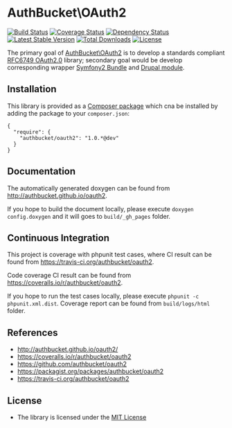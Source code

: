 AuthBucket\OAuth2
==================

[![Build Status](https://travis-ci.org/authbucket/oauth2.svg?branch=master)](https://travis-ci.org/authbucket/oauth2)
[![Coverage Status](https://coveralls.io/repos/authbucket/oauth2/badge.png?branch=master)](https://coveralls.io/r/authbucket/oauth2?branch=master)
[![Dependency Status](https://www.versioneye.com/user/projects/5338d5457bae4b06600000b7/badge.png)](https://www.versioneye.com/user/projects/5338d5457bae4b06600000b7)
[![Latest Stable Version](https://poser.pugx.org/authbucket/oauth2/v/stable.png)](https://packagist.org/packages/authbucket/oauth2)
[![Total Downloads](https://poser.pugx.org/authbucket/oauth2/downloads.png)](https://packagist.org/packages/authbucket/oauth2)
[![License](https://poser.pugx.org/authbucket/oauth2/license.png)](https://packagist.org/packages/authbucket/oauth2)

The primary goal of
[AuthBucket\OAuth2](https://github.com/authbucket/oauth2) is to
develop a standards compliant [RFC6749
OAuth2.0](http://tools.ietf.org/html/rfc6749) library; secondary goal
would be develop corresponding wrapper [Symfony2
Bundle](http://www.symfony.com) and [Drupal module](http://drupal.org).

Installation
------------

This library is provided as a [Composer
package](https://packagist.org/packages/authbucket/oauth2) which cna be
installed by adding the package to your `composer.json`:

    {
      "require": {
        "authbucket/oauth2": "1.0.*@dev"
      }
    }

Documentation
-------------

The automatically generated doxygen can be found from
http://authbucket.github.io/oauth2.

If you hope to build the document locally, please execute
`doxygen config.doxygen` and it will goes to `build/_gh_pages` folder.

Continuous Integration
----------------------

This project is coverage with phpunit test cases, where CI result can be
found from https://travis-ci.org/authbucket/oauth2.

Code coverage CI result can be found from
https://coveralls.io/r/authbucket/oauth2.

If you hope to run the test cases locally, please execute
`phpunit -c phpunit.xml.dist`. Coverage report can be found from
`build/logs/html` folder.

References
----------

-   http://authbucket.github.io/oauth2/
-   https://coveralls.io/r/authbucket/oauth2
-   https://github.com/authbucket/oauth2
-   https://packagist.org/packages/authbucket/oauth2
-   https://travis-ci.org/authbucket/oauth2

License
-------

-   The library is licensed under the [MIT
    License](http://opensource.org/licenses/MIT)

